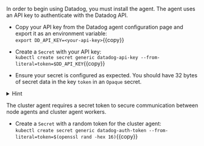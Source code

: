 In order to begin using Datadog, you must install the agent. The agent uses an API key to authenticate with the Datadog API. 

* Copy your API key from the Datadog agent configuration page and export it as an environment variable: <br/>
`export DD_API_KEY=<your-api-key>`{{copy}}

* Create a `Secret` with your API key: <br/>
`kubectl create secret generic datadog-api-key --from-literal=token=$DD_API_KEY`{{copy}}

* Ensure your secret is configured as expected. You should have 32 bytes of secret data in the key `token` in an `Opaque` secret.

<details>
<summary>Hint</summary>
`kubectl get secrets`{{copy}} prints a list of all secrets in the current namespace. <br/> <br/>

`kubectl describe secret <your-secret-name>`{{copy}} prints details of a specific secret. <br/> <br/>

`kubectl get secret -oyaml <your-secret-name>`{{copy}} prints the full YAML representation of a secret.
</details>

The cluster agent requires a secret token to secure communication between node agents and cluster agent workers.

* Create a `Secret` with a random token for the cluster agent: <br/>
`kubectl create secret generic datadog-auth-token --from-literal=token=$(openssl rand -hex 16)`{{copy}}
